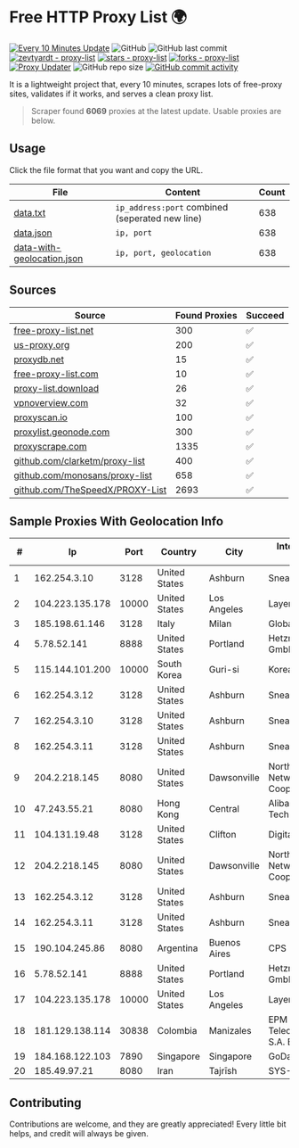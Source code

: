 
# Free HTTP Proxy List 🌍

[![Every 10 Minutes Update](https://github.com/mertguvencli/http-proxy-list/actions/workflows/main.yml/badge.svg?branch=main)](https://github.com/mertguvencli/http-proxy-list/actions/workflows/main.yml)
![GitHub](https://img.shields.io/github/license/mertguvencli/http-proxy-list)
![GitHub last commit](https://img.shields.io/github/last-commit/mertguvencli/http-proxy-list)
[![zevtyardt - proxy-list](https://img.shields.io/static/v1?label=zevtyardt&message=proxy-list&color=blue&logo=github)](https://github.com/zevtyardt/proxy-list "Go to GitHub repo")
[![stars - proxy-list](https://img.shields.io/github/stars/zevtyardt/proxy-list?style=social)](https://github.com/zevtyardt/proxy-list)
[![forks - proxy-list](https://img.shields.io/github/forks/zevtyardt/proxy-list?style=social)](https://github.com/zevtyardt/proxy-list)
[![Proxy Updater](https://github.com/zevtyardt/proxy-list/workflows/Proxy%20Updater/badge.svg)](https://github.com/zevtyardt/proxy-list/actions?query=workflow:"Proxy+Updater")
![GitHub repo size](https://img.shields.io/github/repo-size/zevtyardt/proxy-list)
[![GitHub commit activity](https://img.shields.io/github/commit-activity/m/zevtyardt/proxy-list?logo=commits)](https://github.com/zevtyardt/proxy-list/commits/main)

It is a lightweight project that, every 10 minutes, scrapes lots of free-proxy sites, validates if it works, and serves a clean proxy list.

> Scraper found **6069** proxies at the latest update. Usable proxies are below.

## Usage

Click the file format that you want and copy the URL.

|File|Content|Count|
|----|-------|-----|
|[data.txt](https://raw.githubusercontent.com/mertguvencli/http-proxy-list/main/proxy-list/data.txt)|`ip_address:port` combined (seperated new line)|638|
|[data.json](https://raw.githubusercontent.com/mertguvencli/http-proxy-list/main/proxy-list/data.json)|`ip, port`|638|
|[data-with-geolocation.json](https://raw.githubusercontent.com/mertguvencli/http-proxy-list/main/proxy-list/data-with-geolocation.json)|`ip, port, geolocation`|638|

## Sources

|Source|Found Proxies|Succeed|
|------|-------------|-------|
|[free-proxy-list.net](https://free-proxy-list.net)|300|✅|
|[us-proxy.org](https://www.us-proxy.org)|200|✅|
|[proxydb.net](http://proxydb.net)|15|✅|
|[free-proxy-list.com](https://free-proxy-list.com/?page=&port=&type%5B%5D=http&type%5B%5D=https&up_time=0&search=Search)|10|✅|
|[proxy-list.download](https://www.proxy-list.download/HTTP)|26|✅|
|[vpnoverview.com](https://vpnoverview.com/privacy/anonymous-browsing/free-proxy-servers)|32|✅|
|[proxyscan.io](https://www.proxyscan.io)|100|✅|
|[proxylist.geonode.com](https://proxylist.geonode.com/api/proxy-list?limit=300&page=1&sort_by=lastChecked&sort_type=desc&protocols=http,https)|300|✅|
|[proxyscrape.com](https://api.proxyscrape.com/v2/?request=displayproxies&protocol=http&timeout=10000&country=all&ssl=all&anonymity=all)|1335|✅|
|[github.com/clarketm/proxy-list](https://raw.githubusercontent.com/clarketm/proxy-list/master/proxy-list-raw.txt)|400|✅|
|[github.com/monosans/proxy-list](https://raw.githubusercontent.com/monosans/proxy-list/main/proxies/http.txt)|658|✅|
|[github.com/TheSpeedX/PROXY-List](https://raw.githubusercontent.com/TheSpeedX/PROXY-List/master/http.txt)|2693|✅|


## Sample Proxies With Geolocation Info

|#|Ip|Port|Country|City|Internet Service Provider|
|-|--|----|-------|----|-------------------------|
|1|162.254.3.10|3128|United States|Ashburn|Sneaker Server|
|2|104.223.135.178|10000|United States|Los Angeles|LayerHost|
|3|185.198.61.146|3128|Italy|Milan|Global Router LLC|
|4|5.78.52.141|8888|United States|Portland|Hetzner Online GmbH|
|5|115.144.101.200|10000|South Korea|Guri-si|Korea Telecom|
|6|162.254.3.12|3128|United States|Ashburn|Sneaker Server|
|7|162.254.3.10|3128|United States|Ashburn|Sneaker Server|
|8|162.254.3.11|3128|United States|Ashburn|Sneaker Server|
|9|204.2.218.145|8080|United States|Dawsonville|North Georgia Network Cooperative, Inc.|
|10|47.243.55.21|8080|Hong Kong|Central|Alibaba (US) Technology Co., Ltd.|
|11|104.131.19.48|3128|United States|Clifton|DigitalOcean, LLC|
|12|204.2.218.145|8080|United States|Dawsonville|North Georgia Network Cooperative, Inc.|
|13|162.254.3.12|3128|United States|Ashburn|Sneaker Server|
|14|162.254.3.11|3128|United States|Ashburn|Sneaker Server|
|15|190.104.245.86|8080|Argentina|Buenos Aires|CPS|
|16|5.78.52.141|8888|United States|Portland|Hetzner Online GmbH|
|17|104.223.135.178|10000|United States|Los Angeles|LayerHost|
|18|181.129.138.114|30838|Colombia|Manizales|EPM Telecomunicaciones S.A. E.S.P.|
|19|184.168.122.103|7890|Singapore|Singapore|GoDaddy.com, LLC|
|20|185.49.97.21|8080|Iran|Tajrīsh|SYS-Core|



## Contributing

Contributions are welcome, and they are greatly appreciated! Every
little bit helps, and credit will always be given.

